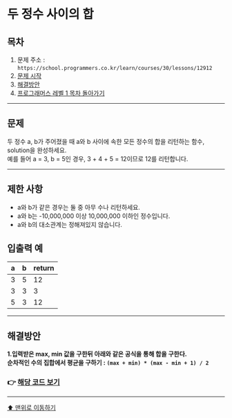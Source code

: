 # 두 정수 사이의 합

## 목차

1. 문제 주소 : `https://school.programmers.co.kr/learn/courses/30/lessons/12912`
2. [문제 시작](#문제)
3. [해결방안](#해결방안)
4. [프로그래머스 레벨 1 목차 돌아가기](../README.md)
___

## 문제

두 정수 a, b가 주어졌을 때 a와 b 사이에 속한 모든 정수의 합을 리턴하는 함수, solution을 완성하세요.<br>
예를 들어 a = 3, b = 5인 경우, 3 + 4 + 5 = 12이므로 12를 리턴합니다.

___

## 제한 사항

+ a와 b가 같은 경우는 둘 중 아무 수나 리턴하세요.
+ a와 b는 -10,000,000 이상 10,000,000 이하인 정수입니다.
+ a와 b의 대소관계는 정해져있지 않습니다.

## 입출력 예

| a | 	b | return |
|---|----|--------|
| 3 | 5	 | 12     |
|3 | 3 | 3      |
| 5 | 3 | 12 |

___

## 해결방안
**1.입력받은 max, min 값을 구한뒤 아래와 같은 공식을 통해 합을 구한다.** <br>
**순차적인 수의 집합에서 평균을 구하기 : `(max + min) * (max - min + 1) / 2`** <br>

### 👉 [해당 코드 보기](두정수사이의합.java)

---

[⬆ 맨위로 이동하기](#두-정수-사이의-합)